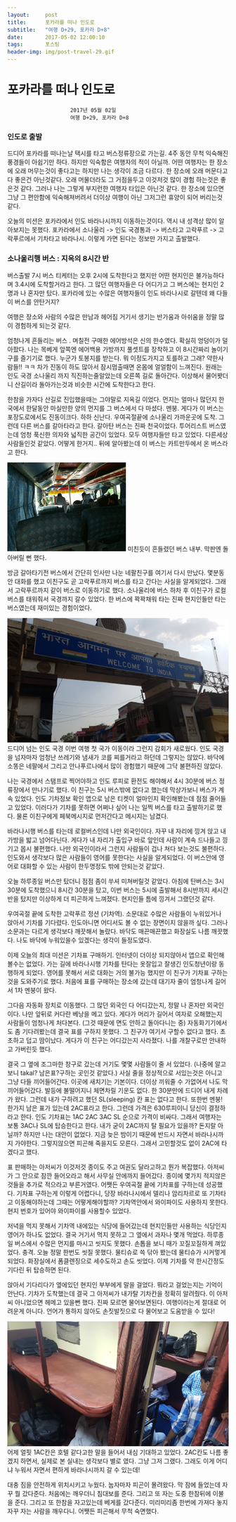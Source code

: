 ```yaml
---
layout:	    post
title: 	    포카라를 떠나 인도로
subtitle:   "여행 D+29, 포카라 D+8"
date:       2017-05-02 12:00:10 
tags:       포스팅
header-img: img/post-travel-29.gif
---
```


# 	    포카라를 떠나 인도로
```
					2017년 05월 02일
					여행 D+29, 포카라 D+8
```

### 인도로 출발

드디어 포카라를 떠나는날 택시를 타고 버스정류장으로 가는길. 4주 동안 무척 익숙해진 풍경들이 아쉽기만 하다. 하지만 익숙함은 여행자의 적이 아닐까. 어떤 여행자는 한 장소에 오래 머무는것이 좋다고는 하지만 나는 생각이 조금 다르다. 한 장소에 오래 머문다고 다 좋은건 아닌것같다. 오래 머물더라도 그 거점을두고 이것저것 많이 경험 하는것은 좋은것 같다. 그러나 나는 그렇게 부지런한 여행자 타입은 아닌것 같다. 한 장소에 있으면 그냥 그 편안함에 익숙해져버려서 더이상 여행이 아닌 그저그런 휴양이 되어 버리는것 같다.

오늘의 미션은 포카라에서 인도 바라나시까지 이동하는것이다. 역시 내 성격상 많이 알아보지는 못했다. 포카라에서 소나울리 -> 인도 국경통과 -> 버스타고 고락푸르 -> 고락푸르에서 기차타고 바라나시. 이렇게 가면 된다는 정보만 가지고 출발했다.

### 소나울리행 버스 : 지옥의 8시간 반

버스출발 7시 버스 티케터는 오후 2시에 도착한다고 했지만 어떤 현지인은 불가능하다며 3.4시에 도착할거라고 한다. 그 많던 여행자들은 다 어디가고 그 버스에는 현지인 2명과 나 혼자만 탔다. 포카라에 있는 수많은 여행자들이 인도 바라나시로 갈텐데 왜 다들 이 버스를 안탄거지?

여행은 장소와 사람의 수많은 만남과 헤어짐 거기서 생기는 반가움과 아쉬움을 정말 많이 경험하게 되는것 같다.

엄청나게 흔들리는 버스 . 며칠전 구매한 에어방석은 신의 한수였다. 확실히 엉덩이가 덜 아팠다. 나는 목베게 앞쪽엔 에어백용 가방까지 풀셋트를 장착하고 이 8시간짜리 놀이기구를 즐기기로 했다. 누군가 토봉지를 받는다. 뭐 이정도가지고 토를하고 그래? 약한사람들!! ㅋㅋ 차가 진동이 하도 많아서 잠시멈출때면 온몸에 얼얼함이 느껴진다. 원래는 인도 국경 소나울리 까지 직진하는줄알았는데 오른쪽 길로 돌아간다. 이상해서 물어봣더니 산길이라 돌아가는것과 비슷한 시간에 도착한다고 한다.

한참을 가자다 산길로 진입했을때는 그야말로 지옥길 이었다. 먼지는 얼마나 많던지 한국에서 한달동안 마실만한 양의 먼지를 그 버스에서 다 마셨다. 멘붕. 게다가 이 버스는 포장도로에서도 진동이크다. 하하 신난다. 우여곡절끝에 소나울리 가까운곳에 도착. 그런데 다른 버스를 갈아타라고 한다. 갈아탄 버스는 진짜 천국이었다. 투어리스트 버스였는데 엄청 푹신한 의자와 넓직한 공간이 있었다. 모두 여행자들만 타고 있었다. 다른세상사람들인것 같았다. 어떻게 한거지.. 뒤에 알아봤는데 이 버스는 카트만두에서 온 버스라고 한다.

![](/img/170502-shakingbus.gif)
미친듯이 흔들렸던 버스 내부. 막판엔 돌아버릴 뻔 했다.

방금 갈아타기전 버스에서 간단히 인사만 나눈 네팔친구를 여기서 다시 만났다. 몇분동안 대화를 했고 이친구도 곧 고락푸르까지 버스를 타고 간다는 사실을 알게되었다. 그래서 고락푸르까지 같이 버스로 이동하기로 했다. 소나울리에 버스 하차 후 이친구가 로컬버스를 태워줘서 국경까지 갈수 있었다. 한 버스에 꽉꽉채워 타는 진짜 현지인들만 타는 버스였는데 재미있는 경험이었다.

![](/img/170502-enterindia.jpg)
드디어 넘는 인도 국경 이번 여행 첫 국가 이동이라 그런지 감회가 새로웠다. 인도 국경을 넘자마자 엄청난 쓰레기와 냄새가 코를 찌를거라고 하던데 그렇지는 않았다. 바닥에 소똥은 네팔에서 그리고 안나푸르나에서 많이 경험했기 때문에 그닥 불편하진 않았다.

나는 국경에서 스탬프로 찍어야하고 인도 루피로 환전도 해야해서 4시 30분에 버스 정류장에서 만나기로 했다. 이 친구는 5시 버스밖에 없다고 했는데 막상가보니 버스가 계속 있었다. 인도 기차정보 확인 앱으로 남은 티켓이 얼마인지 확인해봤는데 점점 줄어들고 있었다. 이러다가 기차를 못하면 어쩌나 싶어 나는 일찍 버스를 타고 출발하기로 했다. 물론 이친구에게 페북메시지로 먼저간다고 메시지는 남겼다.

바라나시행 버스를 타는데 로컬버스인데 나만 외국인이다. 자꾸 내 자리에 낑겨 앉고 내가방을 밟고 넘어다닌다. 게다가 내 자리가 출입구 바로 앞인데 사람이 계속 드나들고 낑기고 몹시 불편했다. 나만 외국인이라서 그런지 사람들이 겁나 쳐다 보는것도 불편하다. 인도와서 생각보다 많은 사람들이 영어를 못한다는 사실을 알게되었다. 이 버스안에 영어로 대화할 수 있는 사람이 한두명정도 밖에 안되는것 같았다.

오늘 하루종일 버스만 탔더니 점점 좀이 쑤셔 미쳐버릴것 같았다. 아침에 탄버스는 3시30분에 도착했으니 8시간 30분을 탔고, 이번 버스는 5시에 출발해서 8시반까지 세시간반을 탔지만 이상하게 더 피곤하게 느껴졌다. 현지인들 틈에 낑겨서 그랬던것 같다.

우여곡절 끝에 도착한 고락푸르 정션 (기차역). 소문대로 수많은 사람들이 누워있거나 앉아서 기차를 기다렸다. 인도아니면 어디서도 볼 수 없는 장면이지 않을까 싶다. 그러나 소문과는 다르게 생각보다 깨끗해서 놀랐다. 바닥도 매끈매끈했고 화장실도 나름 깨끗했다. 나도 바닥에 누워있을수 있겠다는 생각이 들정도였다.

이제 오늘의 최대 미션은 기차표 구매하기. 인터넷이 더이상 되지않아서 앱으로 확인해볼수는 없었다. 가는 길에 바라나시행 기차를 탄다는 옷잘입고 잘생긴 인도청년이랑 동행하게 되었다. 영어를 못해서 서로 대화는 거의 불가능 했지만 이 친구가 기차표 구하는것을 도와주기로 했다. 처음에 표를 구매하는 장소에 갔는데  대기자 줄이 엄청나게 길어서 1차 멘붕이 왔다.

그다음 자동화 장치로 이동했다. 그 많던 외국인 다 어디갔는지, 정말 나 혼자만 외국인이다. 나만 앞뒤로 커다란 베낭을 메고 있다. 게다가 머리가 길어서 여자로 오해했는지 사람들이 엄청나게 처다본다. (그것 때문에 면도 안하고 돌아다니는 중) 자동화기기에서도 좀 기다려봤는데 결국 표를 구하지 못했다. 그 친구가 여기서 구할수 없다고 했다. 초초하고 덥고 땀이났다. 게다가 이 친구는 어디갔는지 사라졌다. 나를 개찰구로만 안내하고 가버린듯 했다.

결국 그 옆에 조그마한 창구로 갔는데 거기도 몇몇 사람들이 줄 서 있었다. (나중에 알고보니 takal? 남은표?구하는 곳인것 같았다.) 사실 줄을 정상적으로 서있는것은 아니고 그냥 다들 끼어들어간다. 이곳에 새치기는 기본이다. 더이상 끼워줄 수 가없어서 나도 막 끼어들어갔다. 발등에 불떨어지니 체면차릴 기운도 없다. 한 30분만에 드디어 내게 차례가 왔다. 그런데 내가 구하려고 했던 SL(sleeping) 칸 표는 없다고 한다. 또한번 멘붕! 한가지 남은 표가 있는데 2AC표라고 한다. 그런데 가격은 630루피이니 당신이 결정하라고 한다. 인도 기차표는 1AC 2AC 3AC SL 순으로 가격이 비싸다. 그래서 여행자는 보통 3AC나 SL에 탑승한다고 한다. 내가 굳이 2AC까지 탈 필요가 있을까? 돈지랄 아닐까? 하지만 나는 대안이 없었다. 지금 늦은 밤이기 때문에 반드시 자면서 바라나시까지 가야한다. 그렇지않으면 피곤해 죽을지도 모른다. 그래서 고민할것도 없이 2AC에 타겠다고 했다.

표 판매하는 아저씨가 이것저것 종이도 주고 여권도 달라고하고 뭔가 복잡했다. 아저씨가 그 안으로 잠깐 들어오라고 해서 사무실 안에까지 들어갔다. 종이에 몇가지 적지않은 것들을 추가로 적으라고 부른거였다. 어쨋든 우여곡절 끝에 기차표를 구하는데 성공했다.  기차표 구하는게 이렇게 어렵다니, 당장 바라나시에서 델리나 암리차르로 또 기차타고 이동해야하는데 그때는 어떻게해야할까? 기차역안에서 와이파이도 사용하지 못한다. 현지 번호가 있어야 와이파이를 사용할수 있었다.

저녁을 먹지 못해서 기차역 내에있는 식당에 들어갔는데 현지인들만 사용하는 식당인지 영어가 하나도 없었다. 결국 거기서 먹지 못하고 그 옆에서 과자나 몇개 먹었다. 하루종일 버스에서 수많은 먼지를 마시고 씻지도 못했다. 손톱을 보니 때가 꼬질꼬질하게 껴있었다. 충격. 오늘 정말 한번도 씻질 못했다. 물티슈로 쓱 닦아 봤는데 물티슈가 시커멓게 되었다. 화장실에서 폼클렌징으로 세수도하고 손도 씻었다. 이제 기차를 약 한시간정도 기다린 뒤 탑승하면 된다.

앉아서 기다리다가 옆에있던 현지인 부부에게 말을 걸었다. 뭐라고 걸었는지는 기억이 안난다. 기차가 도착했는데 결국 그 아저씨가 내가탈 기차칸을 정확히 알려줬다. 이 아저씨 아니었으면 헤메고 있을뻔 했다. 진짜 모르면 물어보면된다. 여행이라는게 절대로 어려운게 아니다. 언어가 통하지 않아도 손짓발짓으로 다 물어보고 도움받을 수 있다!

![](/img/170502-indiatrain.jpg)
어제 얼핏 1AC칸은 호텔 같다고한 말을 들어서 내심 기대하고 있었다. 2AC칸도 나름 좋겠지 하면서, 실제로 본 실내는 생각보다 별로 였다. 그냥 그저 그랬다. 그래도 이게 어디냐 누워서 자면서 편하게 바라나시까지 갈 수 있는데!

대충 짐을 안전하게 위치시키고 누웠다. 눕자마자 피곤이 몰려왔다. 막 잠에 들었는데 자꾸 뭘 갔다준다. 처음에는 깨우더니 침대보를 준다. 그리고 또 자는 도중 한참뒤에 이불을 준다. 그리고 또 한참을 자고있는데 베게를 갔다준다. 미리미리좀 한번에 가져다 놓지 자꾸 자는 사람을 깨우다니. 어쨋든 피곤해서 무척 숙면했다. 

